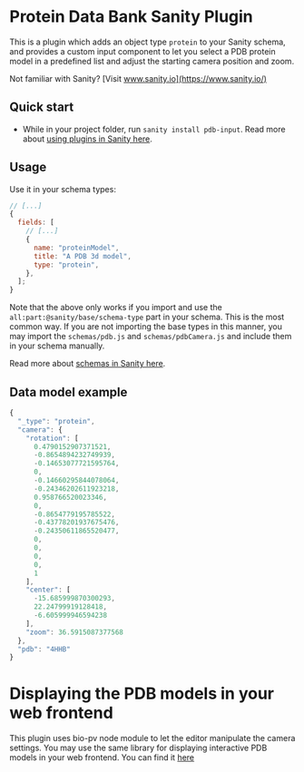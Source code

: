 # Protein Data Bank Sanity Plugin

This is a plugin which adds an object type `protein` to your Sanity schema, and provides a custom input component to let you select a PDB protein model in a predefined list and adjust the starting camera position and zoom.

Not familiar with Sanity? [Visit www.sanity.io](https://www.sanity.io/)

## Quick start

- While in your project folder, run `sanity install pdb-input`.
  Read more about [using plugins in Sanity here](https://www.sanity.io/docs/plugins).

## Usage

Use it in your schema types:

```js
// [...]
{
  fields: [
    // [...]
    {
      name: "proteinModel",
      title: "A PDB 3d model",
      type: "protein",
    },
  ];
}
```

Note that the above only works if you import and use the `all:part:@sanity/base/schema-type` part in your schema. This is the most common way. If you are not importing the base types in this manner, you may import the `schemas/pdb.js` and `schemas/pdbCamera.js` and include them in your schema manually.

Read more about [schemas in Sanity here](https://www.sanity.io/docs/the-schema).

## Data model example

```js
{
  "_type": "protein",
  "camera": {
    "rotation": [
      0.4790152907371521,
      -0.8654894232749939,
      -0.14653077721595764,
      0,
      -0.14660295844078064,
      -0.24346202611923218,
      0.958766520023346,
      0,
      -0.8654779195785522,
      -0.43778201937675476,
      -0.24350611865520477,
      0,
      0,
      0,
      0,
      1
    ],
    "center": [
      -15.685999870300293,
      22.24799919128418,
      -6.605999946594238
    ],
    "zoom": 36.5915087377568
  },
  "pdb": "4HHB"
}
```

# Displaying the PDB models in your web frontend

This plugin uses bio-pv node module to let the editor manipulate the camera settings. You may use the same library for displaying interactive PDB models in your web frontend. You can find it [here](https://www.npmjs.com/package/bio-pv)
